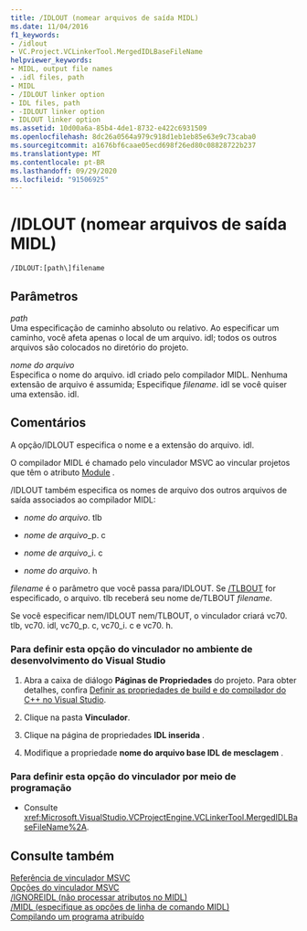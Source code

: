 ```yaml
---
title: /IDLOUT (nomear arquivos de saída MIDL)
ms.date: 11/04/2016
f1_keywords:
- /idlout
- VC.Project.VCLinkerTool.MergedIDLBaseFileName
helpviewer_keywords:
- MIDL, output file names
- .idl files, path
- MIDL
- /IDLOUT linker option
- IDL files, path
- -IDLOUT linker option
- IDLOUT linker option
ms.assetid: 10d00a6a-85b4-4de1-8732-e422c6931509
ms.openlocfilehash: 8dc26a0564a979c918d1eb1eb85e63e9c73caba0
ms.sourcegitcommit: a1676bf6caae05ecd698f26ed80c08828722b237
ms.translationtype: MT
ms.contentlocale: pt-BR
ms.lasthandoff: 09/29/2020
ms.locfileid: "91506925"
---
```

# <a name="idlout-name-midl-output-files"></a>/IDLOUT (nomear arquivos de saída MIDL)

```
/IDLOUT:[path\]filename
```

## <a name="parameters"></a>Parâmetros

*path*<br/>
Uma especificação de caminho absoluto ou relativo. Ao especificar um caminho, você afeta apenas o local de um arquivo. idl; todos os outros arquivos são colocados no diretório do projeto.

*nome do arquivo*<br/>
Especifica o nome do arquivo. idl criado pelo compilador MIDL. Nenhuma extensão de arquivo é assumida; Especifique *filename*. idl se você quiser uma extensão. idl.

## <a name="remarks"></a>Comentários

A opção/IDLOUT especifica o nome e a extensão do arquivo. idl.

O compilador MIDL é chamado pelo vinculador MSVC ao vincular projetos que têm o atributo [Module](../../windows/attributes/module-cpp.md) .

/IDLOUT também especifica os nomes de arquivo dos outros arquivos de saída associados ao compilador MIDL:

- *nome do arquivo*. tlb

- *nome de arquivo*_p. c

- *nome de arquivo*_i. c

- *nome do arquivo*. h

*filename* é o parâmetro que você passa para/IDLOUT. Se [/TLBOUT](tlbout-name-dot-tlb-file.md) for especificado, o arquivo. tlb receberá seu nome de/TLBOUT *filename*.

Se você especificar nem/IDLOUT nem/TLBOUT, o vinculador criará vc70. tlb, vc70. idl, vc70_p. c, vc70_i. c e vc70. h.

### <a name="to-set-this-linker-option-in-the-visual-studio-development-environment"></a>Para definir esta opção do vinculador no ambiente de desenvolvimento do Visual Studio

1. Abra a caixa de diálogo **Páginas de Propriedades** do projeto. Para obter detalhes, confira [Definir as propriedades de build e do compilador do C++ no Visual Studio](../working-with-project-properties.md).

1. Clique na pasta **Vinculador**.

1. Clique na página de propriedades **IDL inserida** .

1. Modifique a propriedade **nome do arquivo base IDL de mesclagem** .

### <a name="to-set-this-linker-option-programmatically"></a>Para definir esta opção do vinculador por meio de programação

- Consulte <xref:Microsoft.VisualStudio.VCProjectEngine.VCLinkerTool.MergedIDLBaseFileName%2A>.

## <a name="see-also"></a>Consulte também

[Referência de vinculador MSVC](linking.md)<br/>
[Opções do vinculador MSVC](linker-options.md)<br/>
[/IGNOREIDL (não processar atributos no MIDL)](ignoreidl-don-t-process-attributes-into-midl.md)<br/>
[/MIDL (especifique as opções de linha de comando MIDL)](midl-specify-midl-command-line-options.md)<br/>
[Compilando um programa atribuído](../../windows/attributes/cpp-attributes-com-net.md)
